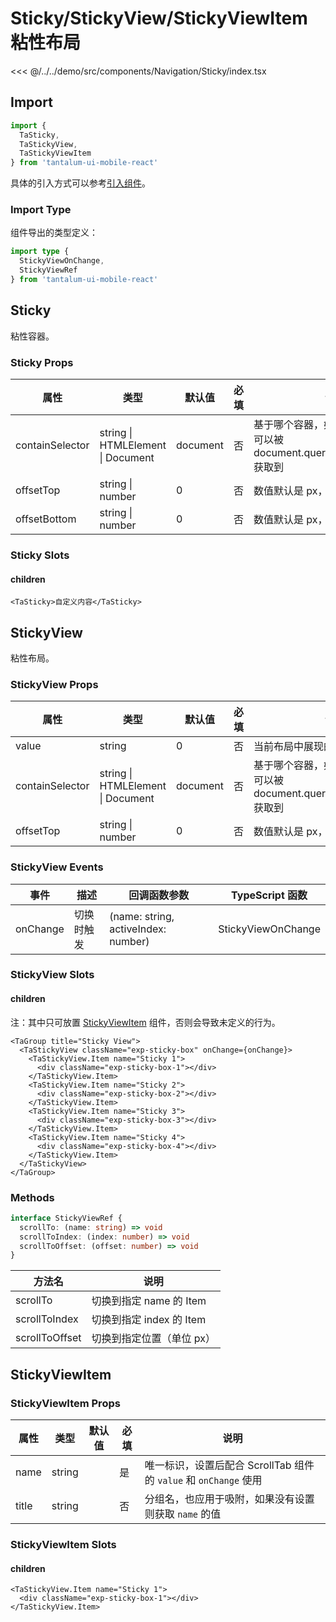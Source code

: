 # Sticky/StickyView/StickyViewItem 粘性布局

<CodeDemo name="Sticky">

<<< @/../../demo/src/components/Navigation/Sticky/index.tsx

</CodeDemo>

## Import

```js
import {
  TaSticky,
  TaStickyView,
  TaStickyViewItem
} from 'tantalum-ui-mobile-react'
```

具体的引入方式可以参考[引入组件](../guide/import.md)。

### Import Type

组件导出的类型定义：

```ts
import type {
  StickyViewOnChange,
  StickyViewRef
} from 'tantalum-ui-mobile-react'
```

## Sticky

粘性容器。

### Sticky Props

| 属性            | 类型                              | 默认值   | 必填 | 说明                                                                            |
| --------------- | --------------------------------- | -------- | ---- | ------------------------------------------------------------------------------- |
| containSelector | string \| HTMLElement \| Document | document | 否   | 基于哪个容器，如果是 string，则为可以被 document.querySelector(selector) 获取到 |
| offsetTop       | string \| number                  | 0        | 否   | 数值默认是 px，也支持 vw/vh                                                     |
| offsetBottom    | string \| number                  | 0        | 否   | 数值默认是 px，也支持 vw/vh                                                     |

### Sticky Slots

#### children

```tsx
<TaSticky>自定义内容</TaSticky>
```

## StickyView

粘性布局。

### StickyView Props

| 属性            | 类型                              | 默认值   | 必填 | 说明                                                                            |
| --------------- | --------------------------------- | -------- | ---- | ------------------------------------------------------------------------------- |
| value           | string                            | 0        | 否   | 当前布局中展现的子项 name 值                                                    |
| containSelector | string \| HTMLElement \| Document | document | 否   | 基于哪个容器，如果是 string，则为可以被 document.querySelector(selector) 获取到 |
| offsetTop       | string \| number                  | 0        | 否   | 数值默认是 px，也支持 vw/vh                                                     |

### StickyView Events

| 事件     | 描述       | 回调函数参数                        | TypeScript 函数    |
| -------- | ---------- | ----------------------------------- | ------------------ |
| onChange | 切换时触发 | (name: string, activeIndex: number) | StickyViewOnChange |

### StickyView Slots

#### children

注：其中只可放置 [StickyViewItem](./Sticky.md#stickyviewitem) 组件，否则会导致未定义的行为。

```tsx
<TaGroup title="Sticky View">
  <TaStickyView className="exp-sticky-box" onChange={onChange}>
    <TaStickyView.Item name="Sticky 1">
      <div className="exp-sticky-box-1"></div>
    </TaStickyView.Item>
    <TaStickyView.Item name="Sticky 2">
      <div className="exp-sticky-box-2"></div>
    </TaStickyView.Item>
    <TaStickyView.Item name="Sticky 3">
      <div className="exp-sticky-box-3"></div>
    </TaStickyView.Item>
    <TaStickyView.Item name="Sticky 4">
      <div className="exp-sticky-box-4"></div>
    </TaStickyView.Item>
  </TaStickyView>
</TaGroup>
```

### Methods

```ts
interface StickyViewRef {
  scrollTo: (name: string) => void
  scrollToIndex: (index: number) => void
  scrollToOffset: (offset: number) => void
}
```

| 方法名         | 说明                      |
| -------------- | ------------------------- |
| scrollTo       | 切换到指定 name 的 Item   |
| scrollToIndex  | 切换到指定 index 的 Item  |
| scrollToOffset | 切换到指定位置（单位 px） |

## StickyViewItem

### StickyViewItem Props

| 属性  | 类型   | 默认值 | 必填 | 说明                                                             |
| ----- | ------ | ------ | ---- | ---------------------------------------------------------------- |
| name  | string |        | 是   | 唯一标识，设置后配合 ScrollTab 组件的 `value` 和 `onChange` 使用 |
| title | string |        | 否   | 分组名，也应用于吸附，如果没有设置则获取 `name` 的值             |

### StickyViewItem Slots

#### children

```tsx
<TaStickyView.Item name="Sticky 1">
  <div className="exp-sticky-box-1"></div>
</TaStickyView.Item>
```
